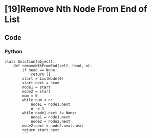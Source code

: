 # [19]Remove Nth Node From End of List


## Code


### Python

```
class Solution(object):
    def removeNthFromEnd(self, head, n):
        if head == None:
            return []
        start = ListNode(0)
        start.next = head
        node1 = start
        node2 = start
        num = 0
        while num < n:
            node1 = node1.next
            n -= 1
        while node1.next != None:
            node1 = node1.next
            node2 = node2.next
        node2.next = node2.next.next
        return start.next
        ```



